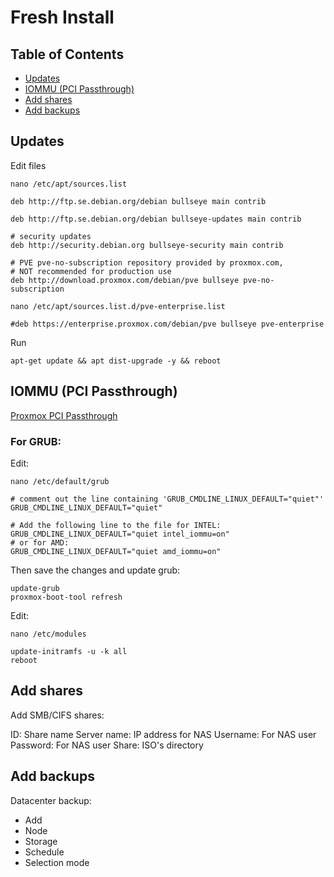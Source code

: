 # Fresh Install

## Table of Contents

- [Updates](#updates)
- [IOMMU (PCI Passthrough)](#iommu-pci-passthrough)
- [Add shares](#add-shares)
- [Add backups](#add-backups)


## Updates

Edit files

```shell
nano /etc/apt/sources.list
```

```shell
deb http://ftp.se.debian.org/debian bullseye main contrib

deb http://ftp.se.debian.org/debian bullseye-updates main contrib

# security updates
deb http://security.debian.org bullseye-security main contrib

# PVE pve-no-subscription repository provided by proxmox.com,
# NOT recommended for production use
deb http://download.proxmox.com/debian/pve bullseye pve-no-subscription
```

```shell
nano /etc/apt/sources.list.d/pve-enterprise.list
```

```shell
#deb https://enterprise.proxmox.com/debian/pve bullseye pve-enterprise
```

Run

```shell
apt-get update && apt dist-upgrade -y && reboot
```

## IOMMU (PCI Passthrough)

[Proxmox PCI Passthrough](https://pve.proxmox.com/wiki/Pci_passthrough)

### For GRUB:

Edit:

```shell
nano /etc/default/grub
```

```shell
# comment out the line containing 'GRUB_CMDLINE_LINUX_DEFAULT="quiet"'
GRUB_CMDLINE_LINUX_DEFAULT="quiet"

# Add the following line to the file for INTEL:
GRUB_CMDLINE_LINUX_DEFAULT="quiet intel_iommu=on"
# or for AMD:
GRUB_CMDLINE_LINUX_DEFAULT="quiet amd_iommu=on"
```

Then save the changes and update grub:

```shell
update-grub
proxmox-boot-tool refresh
```

Edit: 

```shell
nano /etc/modules
```

```shell
update-initramfs -u -k all
reboot
```

## Add shares

Add SMB/CIFS shares:

ID: Share name
Server name: IP address for NAS
Username: For NAS user
Password: For NAS user
Share: ISO's directory

## Add backups

Datacenter backup: 

- Add
- Node
- Storage
- Schedule
- Selection mode

